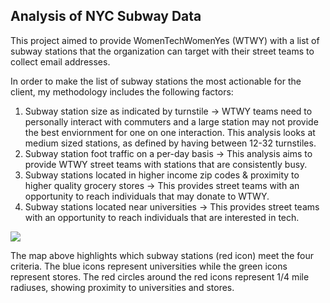 ## Analysis of NYC Subway Data

This project aimed to provide WomenTechWomenYes (WTWY) with a list of subway stations that the organization can target with their street teams to collect email addresses. 

In order to make the list of subway stations the most actionable for the client, my methodology includes the following factors:

1) Subway station size as indicated by turnstile -> WTWY teams need to personally interact with commuters and a large station may not provide the best enviornment for one on one interaction. This analysis looks at medium sized stations, as defined by having between 12-32 turnstiles. 
2) Subway station foot traffic on a per-day basis -> This analysis aims to provide WTWY street teams with stations that are consistently busy.
3) Subway stations located in higher income zip codes & proximity to higher quality grocery stores -> This provides street teams with an opportunity to reach individuals that may donate to WTWY.
4) Subway stations located near universities -> This provides street teams with an opportunity to reach individuals that are interested in tech. 

![](subways_and_universities.png)

The map above highlights which subway stations (red icon) meet the four criteria. The blue icons represent universities while the green icons represent stores. The red circles around the red icons represent 1/4 mile radiuses, showing proximity to universities and stores. 



